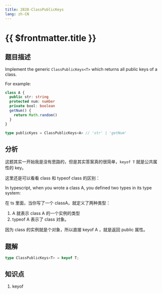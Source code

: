 ```yaml
---
title: 2828-ClassPublicKeys
lang: zh-CN
---
```


# {{ $frontmatter.title }}

## 题目描述

Implement the generic `ClassPublicKeys<T>` which returns all public keys of a class.

For example:

```ts
class A {
  public str: string
  protected num: number
  private bool: boolean
  getNum() {
    return Math.random()
  }
}

type publicKyes = ClassPublicKeys<A> // 'str' | 'getNum'
```

## 分析

这题其实一开始我是没有思路的，但是其实答案真的很简单，`keyof T` 就是公共属性的 key。

这里还是可以看看 class 和 typeof class 的区别：

In typescript, when you wrote a class A, you defined two types in its type system:

在 ts 里面，当你写了一个 classA，就定义了两种类型：

1. A 就表示 class A 的一个实例的类型
2. typeof A 表示了 class 对象。

因为 class 的实例就是个对象，所以直接 keyof A ，就是返回 public 属性。

## 题解

```ts
type ClassPublicKeys<T> = keyof T;
```

## 知识点

1. keyof 